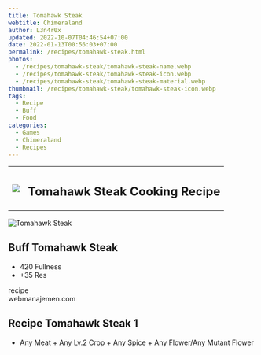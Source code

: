 ```yaml
---
title: Tomahawk Steak
webtitle: Chimeraland
author: L3n4r0x
updated: 2022-10-07T04:46:54+07:00
date: 2022-01-13T00:56:03+07:00
permalink: /recipes/tomahawk-steak.html
photos:
  - /recipes/tomahawk-steak/tomahawk-steak-name.webp
  - /recipes/tomahawk-steak/tomahawk-steak-icon.webp
  - /recipes/tomahawk-steak/tomahawk-steak-material.webp
thumbnail: /recipes/tomahawk-steak/tomahawk-steak-icon.webp
tags:
  - Recipe
  - Buff
  - Food
categories:
  - Games
  - Chimeraland
  - Recipes
---
```


<section id="bootstrap-wrapper"><link rel="stylesheet" href="https://cdn.statically.io/gh/dimaslanjaka/Web-Manajemen/40ac3225/css/bootstrap-4.5-wrapper.css"/><div class="row mb-2"><div class="col-md-12 mb-2"><table class="table" id="post-info"><tbody><tr><td><img class="d-inline-block me-2" src="/chimeraland/recipes/tomahawk-steak/tomahawk-steak-icon.webp" width="auto" height="auto"/></td><td><h1 class="fs-5">Tomahawk Steak Cooking Recipe</h1></td></tr></tbody></table></div></div><div class="card mb-2"><div class="row g-0"><div class="col-sm-4 position-relative mb-2"><img src="/chimeraland/recipes/tomahawk-steak/tomahawk-steak-material.webp" class="card-img fit-cover w-100 h-100" alt="Tomahawk Steak" data-fancybox="true"/></div><div class="col-sm-8 mb-2"><div class="card-body"><h2 class="card-title fs-5">Buff Tomahawk Steak</h2><div class="card-text"><ul><li>420 Fullness</li><li>+35 Res</li></ul></div><span class="badge rounded-pill bg-dark">recipe</span></div><div class="card-footer text-end text-muted">webmanajemen.com</div></div></div></div><div class="row mb-2"><div class="col-12 col-lg-6 recipe-item mb-2"><div class="card"><div class="card-body"><h2 class="card-title fs-5">Recipe Tomahawk Steak 1</h2><div class="card-text"><ul><li>Any Meat<span> + </span>Any Lv.2 Crop<span> + </span>Any Spice<span> + </span>Any Flower/Any Mutant Flower</li></ul></div></div></div></div></div></section>
